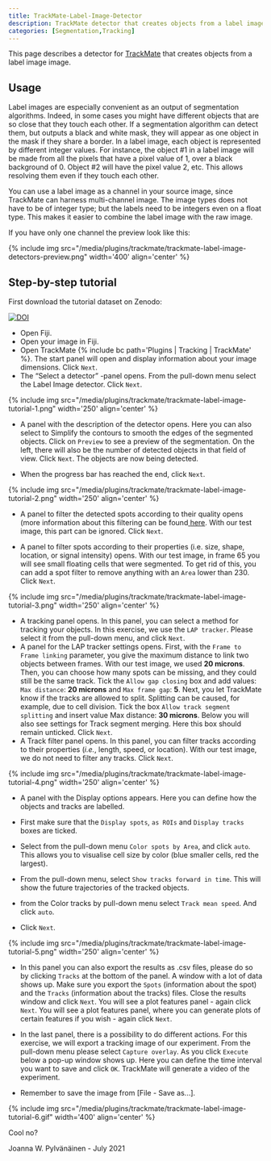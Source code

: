 ```yaml
---
title: TrackMate-Label-Image-Detector
description: TrackMate detector that creates objects from a label image.
categories: [Segmentation,Tracking]
---
```


This page describes a detector for [TrackMate](/plugins/trackmate/index) that creates objects from a label image image. 

## Usage

Label images are especially convenient as an output of segmentation algorithms. Indeed, in some cases you might have different objects that are so close that they touch each other. If a segmentation algorithm can detect them, but outputs a black and white mask, they will appear as one object in the mask if they share a border.
In a label image, each object is represented by different integer values. For instance, the object #1 in a label image will be made from all the pixels that have a pixel value of 1, over a black background of 0. Object #2 will have the pixel value 2, etc. This allows resolving them even if they touch each other.

You can use a label image as a channel in your source image, since TrackMate can harness multi-channel image. The image types does not have to be of integer type; but the labels need to be integers even on a float type. This makes it easier to combine the label image with the raw image.

If you have only one channel the preview look like this:

{% include img src="/media/plugins/trackmate/trackmate-label-image-detectors-preview.png" width='400' align='center' %}

## Step-by-step tutorial

First download the tutorial dataset on Zenodo:

[![DOI](https://zenodo.org/badge/DOI/10.5281/zenodo.5221424.svg)](https://doi.org/10.5281/zenodo.5221424)

- Open Fiji.
- Open your image in Fiji.
- Open TrackMate {% include bc path='Plugins | Tracking | TrackMate' %}. The start panel will open and display information about your image dimensions. Click `Next`.
- The “Select a detector” -panel opens. From the pull-down menu select the Label Image detector. Click `Next`.

{% include img src="/media/plugins/trackmate/trackmate-label-image-tutorial-1.png" width='250'  align='center' %}

- A panel with the description of the detector opens. Here you can also select to Simplify the contours to smooth the edges of the segmented objects. Click on `Preview` to see a preview of the segmentation. On the left, there will also be the number of detected objects in that field of view. Click `Next`. The objects are now being detected.

- When the progress bar has reached the end, click `Next`.

{% include img src="/media/plugins/trackmate/trackmate-label-image-tutorial-2.png" width='250' align='center' %}

- A panel to filter the detected spots according to their quality opens (more information about this filtering can be found[ ](https://www.google.com/url?q=https://imagej.net/plugins/trackmate/getting-started%23initial-spot-filtering&sa=D&source=editors&ust=1627290029805000&usg=AOvVaw1xoGgLr43vlqfTBB35pHz2)[here](/plugins/trackmate/getting-started#initial-spot-filtering). With our test image, this part can be ignored. Click `Next`.

- A panel to filter spots according to their properties (i.e. size, shape, location, or signal intensity) opens. With our test image, in frame 65 you will see small floating cells that were segmented. To get rid of this, you can add a spot filter to remove anything with an `Area` lower than 230. Click `Next`.

{% include img src="/media/plugins/trackmate/trackmate-label-image-tutorial-3.png" width='250' align='center' %}

- A tracking panel opens. In this panel, you can select a method for tracking your objects. In this exercise, we use the `LAP tracker`. Please select it from the pull-down menu, and click `Next`.
- A panel for the LAP tracker settings opens. First, with the `Frame to Frame linking` parameter, you give the maximum distance to link two objects between frames. With our test image, we used **20 microns**. Then, you can choose how many spots can be missing, and they could still be the same track. Tick the `Allow gap closing` box and add values: `Max distance`: **20 microns** and `Max frame gap`: **5**. Next, you let TrackMate know if the tracks are allowed to split. Splitting can be caused, for example, due to cell division. Tick the box `Allow track segment splitting` and insert value Max distance: **30 microns**. Below you will also see settings for Track segment merging. Here this box should remain unticked. Click `Next`.
- A Track filter panel opens. In this panel, you can filter tracks according to their properties (*i.e.*, length, speed, or location). With our test image, we do not need to filter any tracks. Click `Next`.

{% include img src="/media/plugins/trackmate/trackmate-label-image-tutorial-4.png" width='250' align='center' %}

- A panel with the Display options appears. Here you can define how the objects and tracks are labelled.

- First make sure that the `Display spots`, `as ROIs` and `Display tracks` boxes are ticked.
- Select from the pull-down menu `Color spots by Area`, and click `auto`. This allows you to visualise cell size by color (blue smaller cells, red the largest).
- From the pull-down menu, select `Show tracks forward in time`. This will show the future trajectories of the tracked objects.
- from the Color tracks by pull-down menu select `Track mean speed`. And click `auto`.

- Click `Next`.

{% include img src="/media/plugins/trackmate/trackmate-label-image-tutorial-5.png" width='250' align='center' %}

- In this panel you can also export the results as .csv files, please do so by clicking `Tracks` at the bottom of the panel. A window with a lot of data shows up. Make sure you export the `Spots` (information about the spot) and the `Tracks` (information about the tracks) files. Close the results window and click `Next`. You will see a plot features panel - again click `Next`. You will see a plot features panel, where you can generate plots of certain features if you wish - again click `Next`.

- In the last panel, there is a possibility to do different actions. For this exercise, we will export a tracking image of our experiment. From the pull-down menu please select `Capture overlay`. As you click `Execute` below a pop-up window shows up. Here you can define the time interval you want to save and click `OK`. TrackMate will generate a video of the experiment.
- Remember to save the image from [File - Save as...].

{% include img src="/media/plugins/trackmate/trackmate-label-image-tutorial-6.gif" width='400' align='center' %}

Cool no?

Joanna W. Pylvänäinen - July 2021

